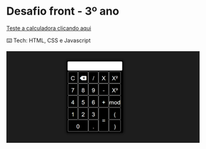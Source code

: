# Desafio front - 3º ano

[Teste a calculadora clicando aqui](https://desafio-senai.000webhostapp.com/)

⌨️ Tech: HTML, CSS e Javascript

![Imagem](/imagem.png)
